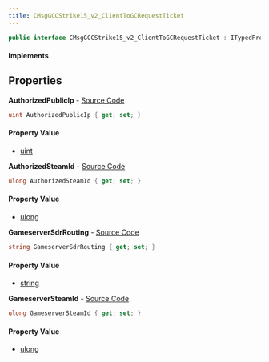 ```yaml
---
title: CMsgGCCStrike15_v2_ClientToGCRequestTicket
---
```


```csharp
public interface CMsgGCCStrike15_v2_ClientToGCRequestTicket : ITypedProtobuf<CMsgGCCStrike15_v2_ClientToGCRequestTicket>, INativeHandle
```

#### Implements

## Properties

**AuthorizedPublicIp** - [Source Code](https://github.com/swiftly-solution/swiftlys2/blob/master/managed/src/SwiftlyS2.Generated/Protobufs/Interfaces/CMsgGCCStrike15_v2_ClientToGCRequestTicket.cs#L16)

```csharp
uint AuthorizedPublicIp { get; set; }
```

#### Property Value

- [uint](https://learn.microsoft.com/dotnet/api/system.uint32)

**AuthorizedSteamId** - [Source Code](https://github.com/swiftly-solution/swiftlys2/blob/master/managed/src/SwiftlyS2.Generated/Protobufs/Interfaces/CMsgGCCStrike15_v2_ClientToGCRequestTicket.cs#L13)

```csharp
ulong AuthorizedSteamId { get; set; }
```

#### Property Value

- [ulong](https://learn.microsoft.com/dotnet/api/system.uint64)

**GameserverSdrRouting** - [Source Code](https://github.com/swiftly-solution/swiftlys2/blob/master/managed/src/SwiftlyS2.Generated/Protobufs/Interfaces/CMsgGCCStrike15_v2_ClientToGCRequestTicket.cs#L22)

```csharp
string GameserverSdrRouting { get; set; }
```

#### Property Value

- [string](https://learn.microsoft.com/dotnet/api/system.string)

**GameserverSteamId** - [Source Code](https://github.com/swiftly-solution/swiftlys2/blob/master/managed/src/SwiftlyS2.Generated/Protobufs/Interfaces/CMsgGCCStrike15_v2_ClientToGCRequestTicket.cs#L19)

```csharp
ulong GameserverSteamId { get; set; }
```

#### Property Value

- [ulong](https://learn.microsoft.com/dotnet/api/system.uint64)

